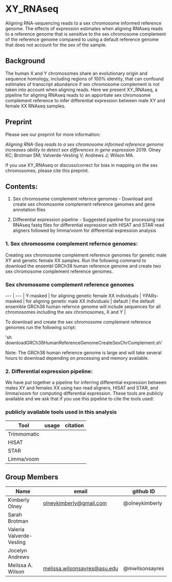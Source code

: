# XY_RNAseq
Aligning RNA-sequencing reads to a sex chromosome informed reference genome. 
The effects of expression estimates when aligning RNAseq reads to a reference genome that is sensitive to the sex chromosome complement of the reference genome compared to using a default reference genome that does not account for the sex of the sample.

## Background
The human X and Y chromosomes share an evolutionary origin and sequence homology, including regions of 100% identity, that can confound estimates of transcript abundance if sex chromosome complement is not taken into account when aligning reads. Here we present XY_RNAseq, a pipeline for aligning RNAseq reads to an apportiate sex chromosome complement reference to infer differential expression between male XY and female XX RNAseq samples. 

## Preprint

Please see our preprint for more information:

*Aligning RNA-Seq reads to a sex chromosome informed reference genome increases ability to detect sex differences in gene expression* 2019. Olney KC; Brotman SM; Valverde-Vesling V; Andrews J; Wilson MA. 

If you use XY_RNAseq or discuss/correct for bias in mapping on the sex chromosomes, please cite this preprint.

## Contents:
1. Sex chromosome complement refernce genomes - Download and create sex chromosome complement reference genomes and gene annotation files

2. Differential expression pipeline - Suggested pipeline for processing raw RNAseq fastq files for differential expression with HISAT and STAR read aligners followed by limma/voom for differential expression analysis

### 1. Sex chromosome complement refernce genomes:
Creating sex chromosome complement reference genomes for genetic male XY and genetic female XX samples. 
Run the following command to download the ensembl GRCh38 human reference genome and create two sex chromosome complement reference genomes. 

### Sex chromosome complement reference genomes 
--- | --- |
Y-masked | for aligning genetic female XX individuals |
YPARs-masked | for aligning genetic male XX individuals |
default | the default ensemble GRCh38 human refernce genome will include sequences for all chromosomes including the sex chromosomes, X and Y |

To download and create the sex chromosome complement reference genomes run the following script:

  'sh downloadGRCh38HumanReferenceGenomeCreateSexChrComplement.sh'

Note: The GRCh38 human reference genome is large and will take several hours to download depending on processing and memory available. 


### 2. Differential expression pipeline:
We have put together a pipeline for inferring differential expression between males XY and females XX using two read aligners, HISAT and STAR, and limma/voom for computing differential expression. These tools are publicly available and we ask that if you use this pipeline to cite the tools used:

### publicly available tools used in this analysis
Tool | usage | citation
--- | --- |  ---
Trimmomatic | |
HISAT | |
STAR | |
Limma/voom | |



## Group Members
Name | email | github ID
--- | --- |  ---
Kimberly Olney | olneykimberly@gmail.com | @olneykimberly
Sarah Brotman |
Valeria Valverde-Vesling |
Jocelyn Andrews |
Melissa A. Wilson | melissa.wilsonsayres@asu.edu | @mwilsonsayres

